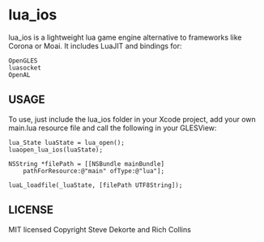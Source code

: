 
lua_ios
======

lua_ios is a lightweight lua game engine alternative to frameworks like Corona or Moai. It includes LuaJIT and bindings for:

	OpenGLES
	luasocket
	OpenAL

USAGE
---------

To use, just include the lua_ios folder in your Xcode project, add your own main.lua resource file and call the following in your GLESView:

	lua_State luaState = lua_open();
	luaopen_lua_ios(luaState);

	NSString *filePath = [[NSBundle mainBundle] 
		pathForResource:@"main" ofType:@"lua"];

    luaL_loadfile(_luaState, [filePath UTF8String]);
 
 LICENSE
------------

MIT licensed
Copyright Steve Dekorte and Rich Collins
        
